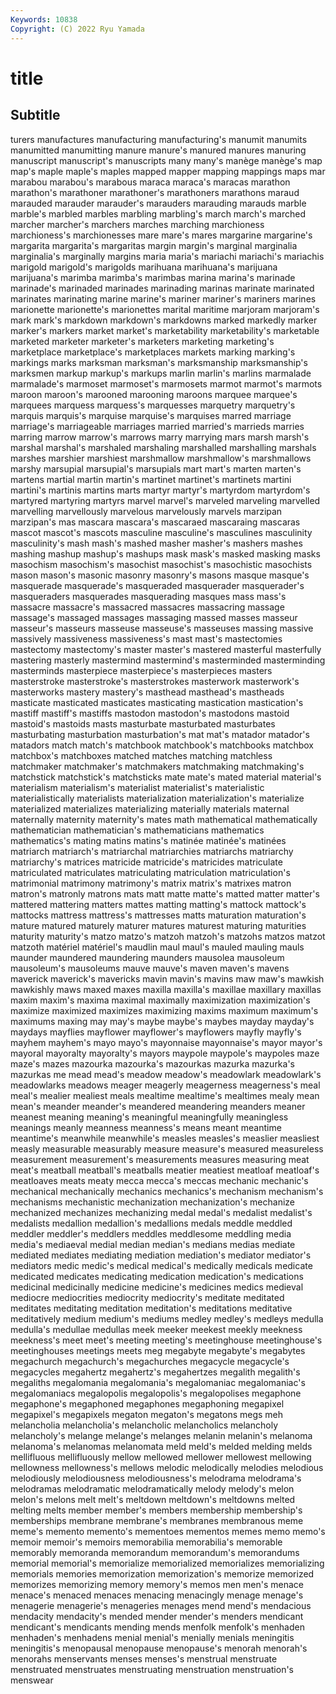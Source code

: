 ```yaml
---
Keywords: 10838
Copyright: (C) 2022 Ryu Yamada
---
```



# title

## Subtitle
turers manufactures manufacturing manufacturing's
manumit manumits manumitted manumitting manure manure's manured manures manuring manuscript
manuscript's manuscripts many many's manège manège's map map's maple maple's
maples mapped mapper mapping mappings maps mar marabou marabou's marabous
maraca maraca's maracas marathon marathon's marathoner marathoner's marathoners marathons maraud
marauded marauder marauder's marauders marauding marauds marble marble's marbled marbles
marbling marbling's march march's marched marcher marcher's marchers marches marching
marchioness marchioness's marchionesses mare mare's mares margarine margarine's margarita margarita's
margaritas margin margin's marginal marginalia marginalia's marginally margins maria maria's
mariachi mariachi's mariachis marigold marigold's marigolds marihuana marihuana's marijuana marijuana's
marimba marimba's marimbas marina marina's marinade marinade's marinaded marinades marinading
marinas marinate marinated marinates marinating marine marine's mariner mariner's mariners
marines marionette marionette's marionettes marital maritime marjoram marjoram's mark mark's
markdown markdown's markdowns marked markedly marker marker's markers market market's
marketability marketability's marketable marketed marketer marketer's marketers marketing marketing's marketplace
marketplace's marketplaces markets marking marking's markings marks marksman marksman's marksmanship
marksmanship's marksmen markup markup's markups marlin marlin's marlins marmalade marmalade's
marmoset marmoset's marmosets marmot marmot's marmots maroon maroon's marooned marooning
maroons marquee marquee's marquees marquess marquess's marquesses marquetry marquetry's marquis
marquis's marquise marquise's marquises marred marriage marriage's marriageable marriages married
married's marrieds marries marring marrow marrow's marrows marry marrying mars
marsh marsh's marshal marshal's marshaled marshaling marshalled marshalling marshals marshes
marshier marshiest marshmallow marshmallow's marshmallows marshy marsupial marsupial's marsupials mart
mart's marten marten's martens martial martin martin's martinet martinet's martinets
martini martini's martinis martins marts martyr martyr's martyrdom martyrdom's martyred
martyring martyrs marvel marvel's marveled marveling marvelled marvelling marvellously marvelous
marvelously marvels marzipan marzipan's mas mascara mascara's mascaraed mascaraing mascaras
mascot mascot's mascots masculine masculine's masculines masculinity masculinity's mash mash's
mashed masher masher's mashers mashes mashing mashup mashup's mashups mask
mask's masked masking masks masochism masochism's masochist masochist's masochistic masochists
mason mason's masonic masonry masonry's masons masque masque's masquerade masquerade's
masqueraded masquerader masquerader's masqueraders masquerades masquerading masques mass mass's massacre
massacre's massacred massacres massacring massage massage's massaged massages massaging massed
masses masseur masseur's masseurs masseuse masseuse's masseuses massing massive massively
massiveness massiveness's mast mast's mastectomies mastectomy mastectomy's master master's mastered
masterful masterfully mastering masterly mastermind mastermind's masterminded masterminding masterminds masterpiece
masterpiece's masterpieces masters masterstroke masterstroke's masterstrokes masterwork masterwork's masterworks mastery
mastery's masthead masthead's mastheads masticate masticated masticates masticating mastication mastication's
mastiff mastiff's mastiffs mastodon mastodon's mastodons mastoid mastoid's mastoids masts
masturbate masturbated masturbates masturbating masturbation masturbation's mat mat's matador matador's
matadors match match's matchbook matchbook's matchbooks matchbox matchbox's matchboxes matched
matches matching matchless matchmaker matchmaker's matchmakers matchmaking matchmaking's matchstick matchstick's
matchsticks mate mate's mated material material's materialism materialism's materialist materialist's
materialistic materialistically materialists materialization materialization's materialize materialized materializes materializing materially
materials maternal maternally maternity maternity's mates math mathematical mathematically mathematician
mathematician's mathematicians mathematics mathematics's mating matins matins's matinée matinée's matinées
matriarch matriarch's matriarchal matriarchies matriarchs matriarchy matriarchy's matrices matricide matricide's
matricides matriculate matriculated matriculates matriculating matriculation matriculation's matrimonial matrimony matrimony's
matrix matrix's matrixes matron matron's matronly matrons mats matt matte
matte's matted matter matter's mattered mattering matters mattes matting matting's
mattock mattock's mattocks mattress mattress's mattresses matts maturation maturation's mature
matured maturely maturer matures maturest maturing maturities maturity maturity's matzo
matzo's matzoh matzoh's matzohs matzos matzot matzoth matériel matériel's maudlin
maul maul's mauled mauling mauls maunder maundered maundering maunders mausolea
mausoleum mausoleum's mausoleums mauve mauve's maven maven's mavens maverick maverick's
mavericks mavin mavin's mavins maw maw's mawkish mawkishly maws maxed
maxes maxilla maxilla's maxillae maxillary maxillas maxim maxim's maxima maximal
maximally maximization maximization's maximize maximized maximizes maximizing maxims maximum maximum's
maximums maxing may may's maybe maybe's maybes mayday mayday's maydays
mayflies mayflower mayflower's mayflowers mayfly mayfly's mayhem mayhem's mayo mayo's
mayonnaise mayonnaise's mayor mayor's mayoral mayoralty mayoralty's mayors maypole maypole's
maypoles maze maze's mazes mazourka mazourka's mazourkas mazurka mazurka's mazurkas
me mead mead's meadow meadow's meadowlark meadowlark's meadowlarks meadows meager
meagerly meagerness meagerness's meal meal's mealier mealiest meals mealtime mealtime's
mealtimes mealy mean mean's meander meander's meandered meandering meanders meaner
meanest meaning meaning's meaningful meaningfully meaningless meanings meanly meanness meanness's
means meant meantime meantime's meanwhile meanwhile's measles measles's measlier measliest
measly measurable measurably measure measure's measured measureless measurement measurement's measurements
measures measuring meat meat's meatball meatball's meatballs meatier meatiest meatloaf
meatloaf's meatloaves meats meaty mecca mecca's meccas mechanic mechanic's mechanical
mechanically mechanics mechanics's mechanism mechanism's mechanisms mechanistic mechanization mechanization's mechanize
mechanized mechanizes mechanizing medal medal's medalist medalist's medalists medallion medallion's
medallions medals meddle meddled meddler meddler's meddlers meddles meddlesome meddling
media media's mediaeval medial median median's medians medias mediate mediated
mediates mediating mediation mediation's mediator mediator's mediators medic medic's medical
medical's medically medicals medicate medicated medicates medicating medication medication's medications
medicinal medicinally medicine medicine's medicines medics medieval mediocre mediocrities mediocrity
mediocrity's meditate meditated meditates meditating meditation meditation's meditations meditative meditatively
medium medium's mediums medley medley's medleys medulla medulla's medullae medullas
meek meeker meekest meekly meekness meekness's meet meet's meeting meeting's
meetinghouse meetinghouse's meetinghouses meetings meets meg megabyte megabyte's megabytes megachurch
megachurch's megachurches megacycle megacycle's megacycles megahertz megahertz's megahertzes megalith megalith's
megaliths megalomania megalomania's megalomaniac megalomaniac's megalomaniacs megalopolis megalopolis's megalopolises megaphone
megaphone's megaphoned megaphones megaphoning megapixel megapixel's megapixels megaton megaton's megatons
megs meh melancholia melancholia's melancholic melancholics melancholy melancholy's melange melange's
melanges melanin melanin's melanoma melanoma's melanomas melanomata meld meld's melded
melding melds mellifluous mellifluously mellow mellowed mellower mellowest mellowing mellowness
mellowness's mellows melodic melodically melodies melodious melodiously melodiousness melodiousness's melodrama
melodrama's melodramas melodramatic melodramatically melody melody's melon melon's melons melt
melt's meltdown meltdown's meltdowns melted melting melts member member's members
membership membership's memberships membrane membrane's membranes membranous meme meme's memento
memento's mementoes mementos memes memo memo's memoir memoir's memoirs memorabilia
memorabilia's memorable memorably memoranda memorandum memorandum's memorandums memorial memorial's memorialize
memorialized memorializes memorializing memorials memories memorization memorization's memorize memorized memorizes
memorizing memory memory's memos men men's menace menace's menaced menaces
menacing menacingly menage menage's menagerie menagerie's menageries menages mend mend's
mendacious mendacity mendacity's mended mender mender's menders mendicant mendicant's mendicants
mending mends menfolk menfolk's menhaden menhaden's menhadens menial menial's menially
menials meningitis meningitis's menopausal menopause menopause's menorah menorah's menorahs menservants
menses menses's menstrual menstruate menstruated menstruates menstruating menstruation menstruation's menswear
